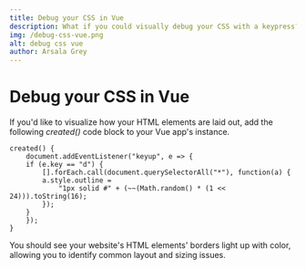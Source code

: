 ```yaml
---
title: Debug your CSS in Vue
description: What if you could visually debug your CSS with a keypress?
img: /debug-css-vue.png
alt: debug css vue
author: Arsala Grey
---
```


# Debug your CSS in Vue

If you'd like to visualize how your HTML elements are laid out, add the following _created()_ code block to your Vue app's instance.

```
created() {
    document.addEventListener("keyup", e => {
    if (e.key == "d") {
        [].forEach.call(document.querySelectorAll("*"), function(a) {
        a.style.outline =
            "1px solid #" + (~~(Math.random() * (1 << 24))).toString(16);
        });
    }
    });
}
```

You should see your website's HTML elements' borders light up with color, allowing you to identify common layout and sizing issues.




